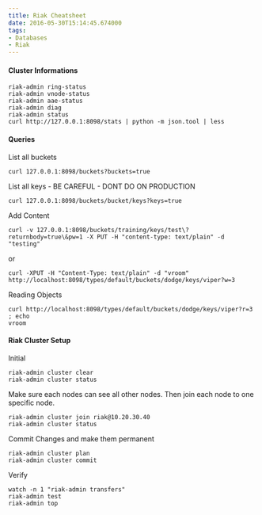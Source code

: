 ```yaml
---
title: Riak Cheatsheet
date: 2016-05-30T15:14:45.674000
tags: 
- Databases
- Riak
---
```



#### Cluster Informations

    riak-admin ring-status
    riak-admin vnode-status
    riak-admin aae-status
    riak-admin diag
    riak-admin status
    curl http://127.0.0.1:8098/stats | python -m json.tool | less

#### Queries

List all buckets

    curl 127.0.0.1:8098/buckets?buckets=true

List all keys - BE CAREFUL - DONT DO ON PRODUCTION

    curl 127.0.0.1:8098/buckets/bucket/keys?keys=true

Add Content

    curl -v 127.0.0.1:8098/buckets/training/keys/test\?returnbody=true\&pw=1 -X PUT -H "content-type: text/plain" -d "testing"

or

    curl -XPUT -H "Content-Type: text/plain" -d "vroom" http://localhost:8098/types/default/buckets/dodge/keys/viper?w=3

Reading Objects

    curl http://localhost:8098/types/default/buckets/dodge/keys/viper?r=3 ; echo
    vroom

#### Riak Cluster Setup

Initial

    riak-admin cluster clear
    riak-admin cluster status

Make sure each nodes can see all other nodes. Then join each node to one
specific node.

    riak-admin cluster join riak@10.20.30.40
    riak-admin cluster status

Commit Changes and make them permanent

    riak-admin cluster plan
    riak-admin cluster commit

Verify

    watch -n 1 "riak-admin transfers"
    riak-admin test
    riak-admin top

